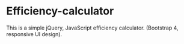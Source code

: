 # Efficiency-calculator
This is a simple jQuery, JavaScript efficiency calculator. (Bootstrap 4, responsive UI design).
